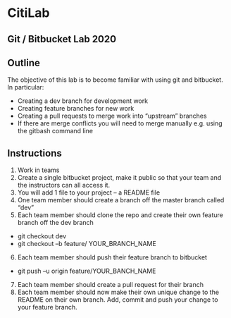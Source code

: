 # CitiLab

## Git / Bitbucket Lab 2020

## Outline
The objective of this lab is to become familiar with using git and bitbucket. In particular:
* Creating a dev branch for development work
* Creating feature branches for new work
* Creating a pull requests to merge work into “upstream” branches
* If there are merge conflicts you will need to merge manually e.g. using the gitbash command
line
## Instructions
1. Work in teams
2. Create a single bitbucket project, make it public so that your team and the instructors can all
access it.
3. You will add 1 file to your project – a README file
4. One team member should create a branch off the master branch called “dev”
5. Each team member should clone the repo and create their own feature branch off the dev branch

* git checkout dev
* git checkout –b feature/ YOUR_BRANCH_NAME
6. Each team member should push their feature branch to bitbucket
* git push –u origin feature/YOUR_BANCH_NAME
7. Each team member should create a pull request for their branch
8. Each team member should now make their own unique change to the README on their own
branch. Add, commit and push your change to your feature branch.